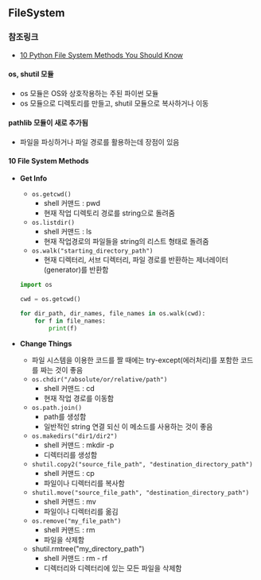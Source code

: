 ## FileSystem

### 참조링크

- [10 Python File System Methods You Should Know](<https://towardsdatascience.com/10-python-file-system-methods-you-should-know-799f90ef13c2>)



#### os, shutil 모듈

- os 모듈은 OS와 상호작용하는 주된 파이썬 모듈
- os 모듈으로 디렉토리를 만들고, shutil 모듈으로 복사하거나 이동



#### pathlib 모듈이 새로 추가됨

- 파일을 파싱하거나 파일 경로를 활용하는데 장점이 있음



#### 10 File System Methods

- **Get Info**

  - `os.getcwd()`
    - shell 커맨드 : pwd
    - 현재 작업 디렉토리 경로를 string으로 돌려줌
  - `os.listdir()`
    - shell 커맨드 : ls
    - 현재 작업경로의 파일들을 string의 리스트 형태로 돌려줌
  - `os.walk("starting_directory_path")`
    - 현재 디렉터리, 서브 디렉터리, 파일 경로를 반환하는 제너레이터(generator)를 반환함

  ```python
  import os
  
  cwd = os.getcwd()
  
  for dir_path, dir_names, file_names in os.walk(cwd):
      for f in file_names:
          print(f)
  ```

  

- **Change Things**
  - 파일 시스템을 이용한 코드를 짤 때에는 try-except(에러처리)를 포함한 코드를 짜는 것이 좋음
  - `os.chdir("/absolute/or/relative/path")`
    - shell 커맨드 : cd
    - 현재 작업 경로를 이동함
  - `os.path.join()`
    - path를 생성함
    - 일반적인 string 연결 되신 이 메소드를 사용하는 것이 좋음
  - `os.makedirs("dir1/dir2")`
    - shell 커맨드 : mkdir -p
    - 디렉터리를 생성함
  - `shutil.copy2("source_file_path", "destination_directory_path")`
    - shell 커맨드 : cp
    - 파일이나 디렉터리를 복사함
  - `shutil.move("source_file_path", "destination_directory_path")`
    - shell 커맨드 : mv
    - 파일이나 디렉터리를 옮김
  - `os.remove("my_file_path")`
    - shell 커맨드 : rm
    - 파일을 삭제함
  - shutil.rmtree("my_directory_path")
    - shell 커맨드 : rm - rf
    - 디렉터리와 디렉터리에 있는 모든 파일을 삭제함
